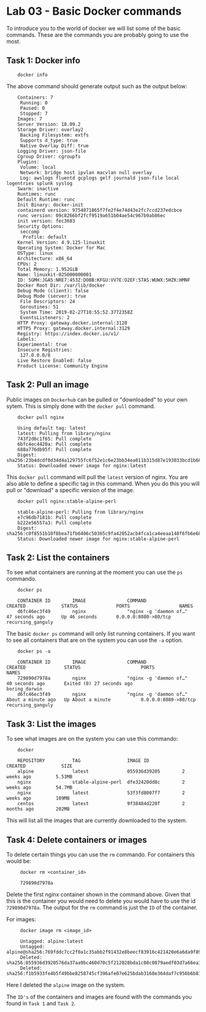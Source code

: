 # Lab 03 - Basic Docker commands

To introduce you to the world of docker we will list some of the basic commands.
These are the commands you are probably going to use the most.

## Task 1: Docker info


        docker info


The above command should generate output such as the output below:


        Containers: 7
         Running: 0
         Paused: 0
         Stopped: 7
        Images: 7
        Server Version: 18.09.2
        Storage Driver: overlay2
         Backing Filesystem: extfs
         Supports d_type: true
         Native Overlay Diff: true
        Logging Driver: json-file
        Cgroup Driver: cgroupfs
        Plugins:
         Volume: local
         Network: bridge host ipvlan macvlan null overlay
         Log: awslogs fluentd gcplogs gelf journald json-file local logentries splunk syslog
        Swarm: inactive
        Runtimes: runc
        Default Runtime: runc
        Init Binary: docker-init
        containerd version: 9754871865f7fe2f4e74d43e2fc7ccd237edcbce
        runc version: 09c8266bf2fcf9519a651b04ae54c967b9ab86ec
        init version: fec3683
        Security Options:
         seccomp
          Profile: default
        Kernel Version: 4.9.125-linuxkit
        Operating System: Docker for Mac
        OSType: linux
        Architecture: x86_64
        CPUs: 2
        Total Memory: 1.952GiB
        Name: linuxkit-025000000001
        ID: 5GMH:JGA5:NRE7:453Z:DOBB:KFGU:VV7E:O2EF:57AS:WUWX:5HZK:HMNF
        Docker Root Dir: /var/lib/docker
        Debug Mode (client): false
        Debug Mode (server): true
         File Descriptors: 24
         Goroutines: 51
         System Time: 2019-02-27T10:55:52.3772358Z
         EventsListeners: 2
        HTTP Proxy: gateway.docker.internal:3128
        HTTPS Proxy: gateway.docker.internal:3129
        Registry: https://index.docker.io/v1/
        Labels:
        Experimental: true
        Insecure Registries:
         127.0.0.0/8
        Live Restore Enabled: false
        Product License: Community Engine

## Task 2: Pull an image

Public images on `Dockerhub` can be pulled or "downloaded" to your own sytem.
This is simply done with the `docker pull` command.

        docker pull nginx

        Using default tag: latest
        latest: Pulling from library/nginx
        743f2d6c1f65: Pull complete
        6bfc4ec4420a: Pull complete
        688a776db95f: Pull complete
        Digest: sha256:23b4dcdf0d34d4a129755fc6f52e1c6e23bb34ea011b315d87e193033bcd1b68
        Status: Downloaded newer image for nginx:latest

This `docker pull` command will pull the `latest` version of nginx. You are also
able to define a specific tag in this command. When you do this you will pull or
"download" a specific version of the image.

        docker pull nginx:stable-alpine-perl

        stable-alpine-perl: Pulling from library/nginx
        e7c96db7181b: Pull complete
        b222e56557a3: Pull complete
        Digest: sha256:c0f8551b10f8bea71fb6406c50365c9fa42052acb4fca1ca4eeaa148f6fb6e68
        Status: Downloaded newer image for nginx:stable-alpine-perl


## Task 2: List the containers

To see what containers are running at the moment you can use the `ps` commando.

        docker ps

        CONTAINER ID        IMAGE               COMMAND                  CREATED             STATUS              PORTS                  NAMES
        d6fc46ec3f49        nginx               "nginx -g 'daemon of…"   47 seconds ago      Up 46 seconds       0.0.0.0:8080->80/tcp   recursing_ganguly

The basic `docker ps` command will only list running containers. If you want to
see all containers that are on the system you can use the `-a` option.

        docker ps -a

        CONTAINER ID        IMAGE               COMMAND                  CREATED              STATUS                      PORTS                  NAMES
        729890d7978a        nginx               "nginx -g 'daemon of…"   40 seconds ago       Exited (0) 27 seconds ago                          boring_darwin
        d6fc46ec3f49        nginx               "nginx -g 'daemon of…"   About a minute ago   Up About a minute           0.0.0.0:8080->80/tcp   recursing_ganguly

## Task 3: List the images

To see what images are on the system you can use this commando:

        docker

        REPOSITORY          TAG                 IMAGE ID            CREATED             SIZE
        alpine              latest              055936d39205        2 weeks ago         5.53MB
        nginx               stable-alpine-perl  dfe32420dd8c        2 weeks ago         54.7MB
        nginx               latest              53f3fd8007f7        2 weeks ago         109MB
        centos              latest              9f38484d220f        2 months ago        202MB

This will list all the images that are currently downloaded to the system.

## Task 4: Delete containers or images

To delete certain things you can use the `rm` commando. For containers this would
be:

         docker rm <container_id>

         729890d7978a

Delete the first nginx container shown in the command above. Given that this is the
container you would need to delete you would have to use the id `729890d7978a`.
The output for the `rm` command is just the `ID` of the container.

For images:

         docker image rm <image_id>

         Untagged: alpine:latest
         Untagged: alpine@sha256:769fddc7cc2f0a1c35abb2f91432e8beecf83916c421420e6a6da9f8975464b6
         Deleted: sha256:055936d3920576da37aa9bc460d70c5f212028bda1c08c0879aedf03d7a66ea1
         Deleted: sha256:f1b5933fe4b5f49bbe8258745cf396afe07e625bdab3168e364daf7c956b6b81

Here I deleted the `alpine` image on the system.

The `ID's` of the containers and images are found with the commands you found in
`Task 1` and `Task 2`.
